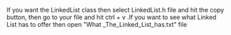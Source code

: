 If you want the LinkedList class then select LinkedList.h file and hit the copy button, then go to your file and hit ctrl + v
.If you want to see what Linked List has to offer then open "What _The_Linked_List_has.txt" file
